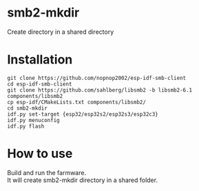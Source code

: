 # smb2-mkdir   
Create directory in a shared directory

# Installation

```
git clone https://github.com/nopnop2002/esp-idf-smb-client
cd esp-idf-smb-client
git clone https://github.com/sahlberg/libsmb2 -b libsmb2-6.1 components/libsmb2
cp esp-idf/CMakeLists.txt components/libsmb2/
cd smb2-mkdir
idf.py set-target {esp32/esp32s2/esp32s3/esp32c3}
idf.py menuconfig
idf.py flash
```

# How to use
Build and run the farmware.   
It will create smb2-mkdir directory in a shared folder.   

